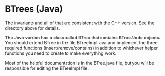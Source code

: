 BTrees (Java)
=========

The invariants and all of that are consistent with the C++
version. See the directory above for details.

The Java version has a class called BTree that contains BTree.Node
objects. You should extend BTree in the file BTreeImpl.java and
implement the three required functions (insert/remove/contains) in
addition to whichever helper functions you need to create to make
everything work.

Most of the helpful documentation is in the BTree.java file, but you
will be responsible for editing the BTreeImpl file.
